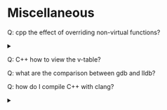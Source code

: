 # Miscellaneous

Q: cpp the effect of overriding non-virtual functions?

<details>

<summary></summary>

Ans: [https://stackoverflow.com/questions/11067975/overriding-non-virtual-methods](https://stackoverflow.com/questions/11067975/overriding-non-virtual-methods)

</details>

Q: C++ how to view the v-table?

Q: what are the comparison between gdb and lldb?

&#x20;Q: how do I compile C++ with clang?&#x20;

<details>

<summary></summary>

* Ans: [https://stackoverflow.com/questions/9148488/how-do-i-compile-c-with-clang](https://stackoverflow.com/questions/9148488/how-do-i-compile-c-with-clang)
  * n: clang++ is for c++; clang++ -Wall -std=c++ test.cc -o test
  * Q: do we just compile one file?

</details>
